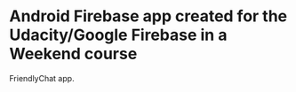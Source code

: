 # Android Firebase app created for the Udacity/Google Firebase in a Weekend course


FriendlyChat app.
